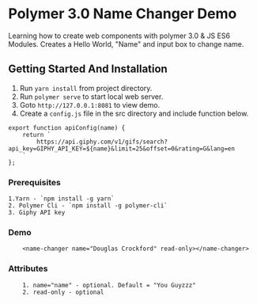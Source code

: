 
# Polymer 3.0 Name Changer Demo
Learning how to create web components with polymer 3.0 &amp; JS ES6 Modules. Creates a Hello World, "Name" and input box to change name.


## Getting Started And Installation
1. Run `yarn install` from project directory.  
2. Run `polymer serve` to start local web server.
3. Goto `http://127.0.0.1:8081` to view demo.
4. Create a `config.js` file in the src directory and include function below.
```
export function apiConfig(name) {
    return `
        https://api.giphy.com/v1/gifs/search?api_key=GIPHY_API_KEY=${name}&limit=25&offset=0&rating=G&lang=en
    `
};
```

### Prerequisites
```
1.Yarn - `npm install -g yarn`
2. Polymer Cli - `npm install -g polymer-cli`
3. Giphy API key
```

### Demo
```
    <name-changer name="Douglas Crockford" read-only></name-changer>
```

### Attributes
```
    1. name="name" - optional. Default = "You Guyzzz"
    2. read-only - optional
```
